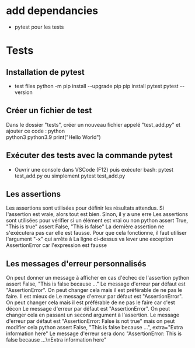 # add dependancies 
- pytest pour les tests 


# Tests
## Installation de pytest

- test files
python -m pip install --upgrade pip 
pip install pytest
pytest --version

## Créer un fichier de test
Dans le dossier "tests", créer un nouveau fichier appelé "test_add.py" et ajouter ce code :
python  
python3
python3.9
print("Hello World")
## Exécuter des tests avec la commande pytest

- Ouvrir une console dans VSCode (F12) puis exécuter
bash: pytest test_add.py
ou simplement
pytest test_add.py

## Les assertions
Les assertions sont utilisées pour définir les résultats attendus. Si l'assertion est vraie, alors tout est bien. Sinon, il y a une erre
Les assertions sont utilisées pour vérifier si un élément est vrai ou non
python
assert True, "This is true"
assert False, "This is false"
La dernière assertion ne s'exécutera pas car elle est fausse. Pour que cela fonctionne, il faut utiliser l'argument "-x" qui arrête à
La ligne ci-dessus va lever une exception AssertionError car l'expression est fausse
## Les messages d'erreur personnalisés
On peut donner un message à afficher en cas d'échec de l'assertion
python
assert False, "This is false because ..."
Le message d'erreur par défaut est "AssertionError". On peut changer cela mais il est préférable de ne pas le faire. Il est mieux de
Le message d'erreur par défaut est "AssertionError". On peut changer cela mais il est préférable de ne pas le faire car c'est décon
Le message d'erreur par défaut est "AssertionError". On peut changer cela en passant un second argument à l'assertion.
Le message d'erreur par défaut est "AssertionError: False is not true" mais on peut modifier cela
python
assert False, "This is false because ...", extra="Extra information here"
Le message d'erreur sera donc "AssertionError: This is false because ...\nExtra information here"
